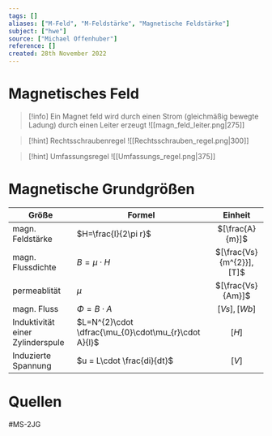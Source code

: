 ```yaml
---
tags: []
aliases: ["M-Feld", "M-Feldstärke", "Magnetische Feldstärke"]
subject: ["hwe"]
source: ["Michael Offenhuber"]
reference: []
created: 28th November 2022
---
```


# Magnetisches Feld
> [!info] Ein Magnet feld wird durch einen Strom (gleichmäßig bewegte Ladung) durch einen Leiter erzeugt
> ![[magn_feld_leiter.png|275]]

> [!hint] Rechtsschraubenregel
> ![[Rechtsschrauben_regel.png|300]]

> [!hint] Umfassungsregel
> ![[Umfassungs_regel.png|375]]


# Magnetische Grundgrößen

| Größe                            | Formel                                               |         Einheit          |
| -------------------------------- | ---------------------------------------------------- |:------------------------:|
| magn. Feldstärke                 | $H=\frac{I}{2\pi r}$                                 |     $[\frac{A}{m}]$      |
| magn. Flussdichte                | $B=\mu \cdot H$                                      | $[\frac{Vs}{m^{2}}],[T]$ |
| permeablität                     | $\mu$                                                |    $[\frac{Vs}{Am}]$     |
| magn. Fluss                      | $\Phi=B\cdot A$                                      |       $[Vs],[Wb]$        |
| Induktivität einer Zylinderspule | $L=N^{2}\cdot \dfrac{\mu_{0}\cdot\mu_{r}\cdot A}{l}$ |          $[H]$           |
| Induzierte Spannung              | $u = L\cdot \frac{di}{dt}$                           |          $[V]$           |


# Quellen
#MS-2JG 